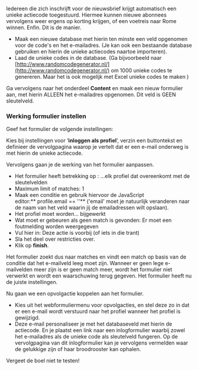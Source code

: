 Iedereen die zich inschrijft voor de nieuwsbrief krijgt automatisch een
unieke actiecode toegestuurd. Hiermee kunnen nieuwe abonnees vervolgens
weer ergens op korting krijgen, of een voetreis naar Rome winnen. Enfin.
Dit is de manier. 

-   Maak een nieuwe database met hierin ten minste een veld opgenomen
    voor de code's en het e-mailadres. (Je kan ook een bestaande
    database gebruiken en hierin de unieke actiecodes naartoe
    importeren).
-   Laad de unieke codes in de database. (Ga bijvoorbeeld naar
    [http://www.randomcodegenerator.nl/](http://www.randomcodegenerator.nl/)
    om 1000 unieke codes te genereren. Maar het is ook mogelijk met
    Excel unieke codes te maken )

Ga vervolgens naar het onderdeel **Content** en maak een nieuw formulier
aan, met hierin ALLEEN het e-mailadres opgenomen. Dit veld is GEEN
sleutelveld.

### Werking formulier instellen

Geef het formulier de volgende instellingen:

Kies bij instellingen voor ‘**inloggen als profiel**’, verzin een
buttontekst en definieer de vervolgpagina waarop je vertelt dat er een
e-mail onderweg is met hierin de unieke actiecode. 

Vervolgens gaan je de werking van het formulier aanpassen.

-   Het formulier heeft betrekking op : ...elk profiel dat overeenkomt
    met de sleutelvelden
-   Maximum limit of matches: 1
-   Maak een conditie en gebruik hiervoor de JavaScript
    editor:** profile.email == ''** ('email' moet je natuurlijk
    veranderen naar de naam van het veld waarin jij de emailadressen
    wilt opslaan).
-   Het profiel moet worden... bijgewerkt
-   Wat moet er gebeuren als geen match is gevonden: Er moet een
    foutmelding worden weergegeven
-   Vul hier in: Deze actie is voorbij (of iets in die trant)
-   Sla het deel over restricties over.
-   Klik op **finish**.

Het formulier zoekt dus naar matches en vindt een match op basis van de
conditie dat het e-mailveld leeg moet zijn. Wanneer er geen lege
e-mailvelden meer zijn is er geen match meer, wordt het formulier niet
verwerkt en wordt een waarschuwing terug gegeven. Het formulier heeft nu
de juiste instellingen.

Nu gaan we een opvolgactie koppelen aan het formulier.

-   Kies uit het webformuliermenu voor opvolgacties, en stel deze zo in
    dat er een e-mail wordt verstuurd naar het profiel wanneer het
    profiel is gewijzigd. 
-   Deze e-mail personaliseer je met het databaseveld met hierin de
    actiecode. En je plaatst een link naar een inlogformulier waarbij
    zowel het e-mailadres als de unieke code als sleutelveld fungeren.
    Op de vervolgpagina van dit inlogformulier kan je vervolgens
    vermelden waar de gelukkige zijn of haar broodrooster kan ophalen. 

Vergeet de boel niet te testen!
